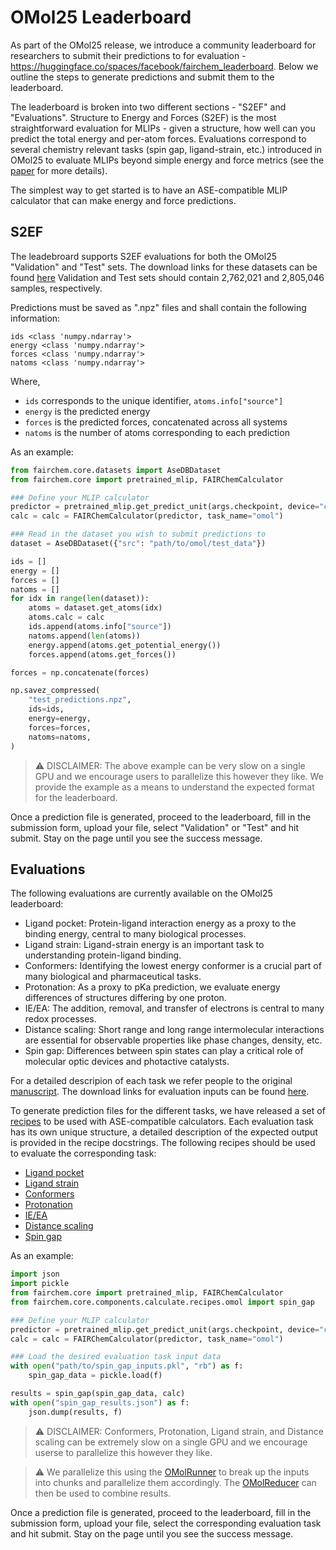 # OMol25 Leaderboard

As part of the OMol25 release, we introduce a community leaderboard for researchers to submit their predictions to for evaluation - https://huggingface.co/spaces/facebook/fairchem_leaderboard.
Below we outline the steps to generate predictions and submit them to the leaderboard.

The leaderboard is broken into two different sections - "S2EF" and "Evaluations".
Structure to Energy and Forces (S2EF) is the most straightforward evaluation for MLIPs - given a structure, how well can you predict the total energy and per-atom forces.
Evaluations correspond to several chemistry relevant tasks (spin gap, ligand-strain, etc.) introduced in OMol25 to evaluate MLIPs beyond simple energy and force metrics (see the [paper](https://arxiv.org/pdf/2505.08762) for more details).

The simplest way to get started is to have an ASE-compatible MLIP calculator that can make energy and force predictions.

## S2EF
The leadebroard supports S2EF evaluations for both the OMol25 "Validation" and "Test" sets. The download links for these datasets can be found [here](https://huggingface.co/facebook/OMol25/blob/main/DATASET.md)
Validation and Test sets should contain 2,762,021 and 2,805,046 samples, respectively.

Predictions must be saved as ".npz" files and shall contain the following information:
```
ids <class 'numpy.ndarray'>
energy <class 'numpy.ndarray'>
forces <class 'numpy.ndarray'>
natoms <class 'numpy.ndarray'>
```
Where,
- `ids` corresponds to the unique identifier, `atoms.info["source"]`
- `energy` is the predicted energy
- `forces` is the predicted forces, concatenated across all systems
- `natoms` is the number of atoms corresponding to each prediction

As an example:

```python
from fairchem.core.datasets import AseDBDataset
from fairchem.core import pretrained_mlip, FAIRChemCalculator

### Define your MLIP calculator
predictor = pretrained_mlip.get_predict_unit(args.checkpoint, device="cuda")
calc = calc = FAIRChemCalculator(predictor, task_name="omol")

### Read in the dataset you wish to submit predictions to
dataset = AseDBDataset({"src": "path/to/omol/test_data"})

ids = []
energy = []
forces = []
natoms = []
for idx in range(len(dataset)):
    atoms = dataset.get_atoms(idx)
    atoms.calc = calc
    ids.append(atoms.info["source"])
    natoms.append(len(atoms))
    energy.append(atoms.get_potential_energy())
    forces.append(atoms.get_forces())

forces = np.concatenate(forces)

np.savez_compressed(
    "test_predictions.npz",
    ids=ids,
    energy=energy,
    forces=forces,
    natoms=natoms,
)
```

> :warning: DISCLAIMER: The above example can be very slow on a single GPU and we encourage users to parallelize this however they like. We provide the example as a means to understand the expected format for the leaderboard.

Once a prediction file is generated, proceed to the leaderboard, fill in the submission form, upload your file, select "Validation" or "Test" and hit submit. Stay on the page until you see the success message.

## Evaluations

The following evaluations are currently available on the OMol25 leaderboard:
* Ligand pocket: Protein-ligand interaction energy as a proxy to the binding energy, central to many biological processes.
* Ligand strain: Ligand-strain energy is an important task to understanding protein-ligand binding.
* Conformers: Identifying the lowest energy conformer is a crucial part of many biological and pharmaceutical tasks.
* Protonation: As a proxy to pKa prediction, we evaluate energy differences of structures differing by one proton.
* IE/EA: The addition, removal, and transfer of electrons is central to many redox processes.
* Distance scaling: Short range and long range intermolecular interactions are essential for observable properties like phase changes, density, etc.
* Spin gap: Differences between spin states can play a critical role of molecular optic devices and photactive catalysts.

For a detailed descripion of each task we refer people to the original [manuscript](https://arxiv.org/pdf/2505.08762).
The download links for evaluation inputs can be found [here](https://huggingface.co/facebook/OMol25/blob/main/DATASET.md).

To generate prediction files for the different tasks, we have released a set of [recipes](https://github.com/facebookresearch/fairchem/blob/omol_evals/src/fairchem/core/components/calculate/recipes/omol.py) to be used with ASE-compatible calculators.
Each evaluation task has its own unique structure, a detailed description of the expected output is provided in the recipe docstrings. The following recipes should be used to evaluate the corresponding task:

* [Ligand pocket](https://github.com/facebookresearch/fairchem/blob/main/src/fairchem/core/components/calculate/recipes/omol.py#L321)
* [Ligand strain](https://github.com/facebookresearch/fairchem/blob/main/src/fairchem/core/components/calculate/recipes/omol.py#L370)
* [Conformers](https://github.com/facebookresearch/fairchem/blob/main/src/fairchem/core/components/calculate/recipes/omol.py#L138)
* [Protonation](https://github.com/facebookresearch/fairchem/blob/main/src/fairchem/core/components/calculate/recipes/omol.py#L186)
* [IE/EA](https://github.com/facebookresearch/fairchem/blob/main/src/fairchem/core/components/calculate/recipes/omol.py#L235)
* [Distance scaling](https://github.com/facebookresearch/fairchem/blob/main/src/fairchem/core/components/calculate/recipes/omol.py#L437)
* [Spin gap](https://github.com/facebookresearch/fairchem/blob/main/src/fairchem/core/components/calculate/recipes/omol.py#L282)

As an example:

```python
import json
import pickle
from fairchem.core import pretrained_mlip, FAIRChemCalculator
from fairchem.core.components.calculate.recipes.omol import spin_gap

### Define your MLIP calculator
predictor = pretrained_mlip.get_predict_unit(args.checkpoint, device="cuda")
calc = calc = FAIRChemCalculator(predictor, task_name="omol")

### Load the desired evaluation task input data
with open("path/to/spin_gap_inputs.pkl", "rb") as f:
    spin_gap_data = pickle.load(f)

results = spin_gap(spin_gap_data, calc)
with open("spin_gap_results.json") as f:
    json.dump(results, f)
```
> :warning: DISCLAIMER: Conformers, Protonation, Ligand strain, and Distance scaling can be extremely slow on a single GPU and we encourage userse to parallelize this however they like.

>:warning: We parallelize this using the [OMolRunner](https://github.com/facebookresearch/fairchem/blob/d790a4665dc55d880b23074d75be4f5160840e57/src/fairchem/core/components/calculate/omol_runner.py#L24) to break up the inputs into chunks and parallelize them accordingly.
>The [OMolReducer](https://github.com/facebookresearch/fairchem/blob/omol_evals/src/fairchem/core/components/benchmark/omol_reducer.py) can then be used to combine results.

Once a prediction file is generated, proceed to the leaderboard, fill in the submission form, upload your file, select the corresponding evaluation task and hit submit. Stay on the page until you see the success message.
